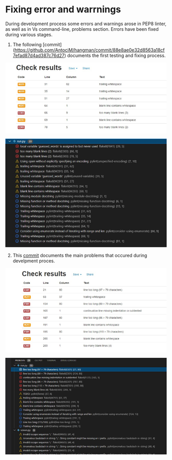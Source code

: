 # Fixing error and warrnings

 During development process some errors and warnings arose in PEP8 linter, as well as in Vs command-line, problems section. Errors have been fixed during various stages. 
 
 1. The following [commit] (https://github.com/AntociM/hangman/commit/88e8ae0e32d8563a18cf7efad87d4ad387c76d27) documents the first testing and fixing process. 
 
 ![Screenshot PEP8](../assets/images/pep8-test1.jpg)

 ![Screenshot VS](../assets/images/VScode-test1.jpg)

 2. This [commit](https://github.com/AntociM/hangman/commit/cbb4d7bcab9d025ef33ded7d06368381bc49cf4e) documents the main problems that occured during develpment proces.

 ![Screenshot PEP8](../assets/images/pep8-test4.jpg)

 ![Screenshot VS](../assets/images/VScode-test3.jpg)
